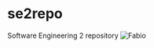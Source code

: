 # se2repo
Software Engineering 2 repository
![Fabio](https://avatars0.githubusercontent.com/u/32450818)